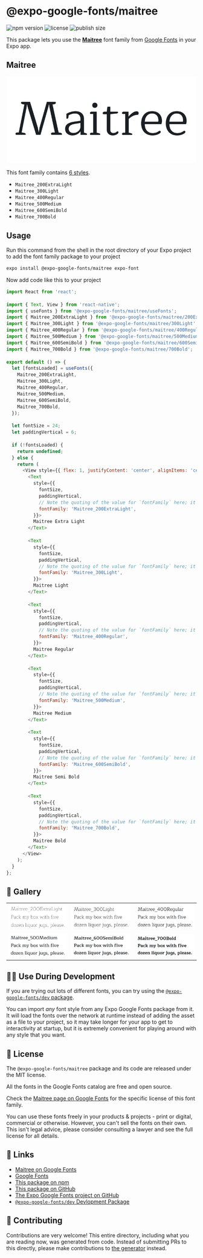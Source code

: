 # @expo-google-fonts/maitree

![npm version](https://flat.badgen.net/npm/v/@expo-google-fonts/maitree)
![license](https://flat.badgen.net/github/license/expo/google-fonts)
![publish size](https://flat.badgen.net/packagephobia/install/@expo-google-fonts/maitree)

This package lets you use the [**Maitree**](https://fonts.google.com/specimen/Maitree) font family from [Google Fonts](https://fonts.google.com/) in your Expo app.

## Maitree

![Maitree](./font-family.png)

This font family contains [6 styles](#-gallery).

- `Maitree_200ExtraLight`
- `Maitree_300Light`
- `Maitree_400Regular`
- `Maitree_500Medium`
- `Maitree_600SemiBold`
- `Maitree_700Bold`

## Usage

Run this command from the shell in the root directory of your Expo project to add the font family package to your project
```sh
expo install @expo-google-fonts/maitree expo-font
```

Now add code like this to your project
```js
import React from 'react';

import { Text, View } from 'react-native';
import { useFonts } from '@expo-google-fonts/maitree/useFonts';
import { Maitree_200ExtraLight } from '@expo-google-fonts/maitree/200ExtraLight';
import { Maitree_300Light } from '@expo-google-fonts/maitree/300Light';
import { Maitree_400Regular } from '@expo-google-fonts/maitree/400Regular';
import { Maitree_500Medium } from '@expo-google-fonts/maitree/500Medium';
import { Maitree_600SemiBold } from '@expo-google-fonts/maitree/600SemiBold';
import { Maitree_700Bold } from '@expo-google-fonts/maitree/700Bold';

export default () => {
  let [fontsLoaded] = useFonts({
    Maitree_200ExtraLight,
    Maitree_300Light,
    Maitree_400Regular,
    Maitree_500Medium,
    Maitree_600SemiBold,
    Maitree_700Bold,
  });

  let fontSize = 24;
  let paddingVertical = 6;

  if (!fontsLoaded) {
    return undefined;
  } else {
    return (
      <View style={{ flex: 1, justifyContent: 'center', alignItems: 'center' }}>
        <Text
          style={{
            fontSize,
            paddingVertical,
            // Note the quoting of the value for `fontFamily` here; it expects a string!
            fontFamily: 'Maitree_200ExtraLight',
          }}>
          Maitree Extra Light
        </Text>

        <Text
          style={{
            fontSize,
            paddingVertical,
            // Note the quoting of the value for `fontFamily` here; it expects a string!
            fontFamily: 'Maitree_300Light',
          }}>
          Maitree Light
        </Text>

        <Text
          style={{
            fontSize,
            paddingVertical,
            // Note the quoting of the value for `fontFamily` here; it expects a string!
            fontFamily: 'Maitree_400Regular',
          }}>
          Maitree Regular
        </Text>

        <Text
          style={{
            fontSize,
            paddingVertical,
            // Note the quoting of the value for `fontFamily` here; it expects a string!
            fontFamily: 'Maitree_500Medium',
          }}>
          Maitree Medium
        </Text>

        <Text
          style={{
            fontSize,
            paddingVertical,
            // Note the quoting of the value for `fontFamily` here; it expects a string!
            fontFamily: 'Maitree_600SemiBold',
          }}>
          Maitree Semi Bold
        </Text>

        <Text
          style={{
            fontSize,
            paddingVertical,
            // Note the quoting of the value for `fontFamily` here; it expects a string!
            fontFamily: 'Maitree_700Bold',
          }}>
          Maitree Bold
        </Text>
      </View>
    );
  }
};

```

## 🔡 Gallery


||||
|-|-|-|
|![Maitree_200ExtraLight](.//200ExtraLight/Maitree_200ExtraLight.ttf.png)|![Maitree_300Light](.//300Light/Maitree_300Light.ttf.png)|![Maitree_400Regular](.//400Regular/Maitree_400Regular.ttf.png)||
|![Maitree_500Medium](.//500Medium/Maitree_500Medium.ttf.png)|![Maitree_600SemiBold](.//600SemiBold/Maitree_600SemiBold.ttf.png)|![Maitree_700Bold](.//700Bold/Maitree_700Bold.ttf.png)||


## 👩‍💻 Use During Development

If you are trying out lots of different fonts, you can try using the [`@expo-google-fonts/dev` package](https://github.com/expo/google-fonts/tree/master/font-packages/dev#readme).

You can import *any* font style from any Expo Google Fonts package from it. It will load the fonts
over the network at runtime instead of adding the asset as a file to your project, so it may take longer
for your app to get to interactivity at startup, but it is extremely convenient
for playing around with any style that you want.

## 📖 License

The `@expo-google-fonts/maitree` package and its code are released under the MIT license.

All the fonts in the Google Fonts catalog are free and open source.

Check the [Maitree page on Google Fonts](https://fonts.google.com/specimen/Maitree) for the specific license of this font family.

You can use these fonts freely in your products & projects - print or digital, commercial or otherwise. However, you can't sell the fonts on their own. This isn't legal advice, please consider consulting a lawyer and see the full license for all details.

## 🔗 Links

- [Maitree on Google Fonts](https://fonts.google.com/specimen/Maitree)
- [Google Fonts](https://fonts.google.com/)
- [This package on npm](https://www.npmjs.com/package/@expo-google-fonts/maitree)
- [This package on GitHub](https://github.com/expo/google-fonts/tree/master/font-packages/maitree)
- [The Expo Google Fonts project on GitHub](https://github.com/expo/google-fonts)
- [`@expo-google-fonts/dev` Devlopment Package](https://github.com/expo/google-fonts/tree/master/font-packages/dev)

## 🤝 Contributing

Contributions are very welcome! This entire directory, including what you are reading now, was generated from code. Instead of submitting PRs to this directly, please make contributions to [the generator](https://github.com/expo/google-fonts/tree/master/packages/generator) instead.
